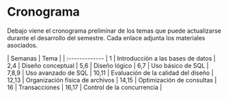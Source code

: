 # Cronograma

Debajo viene el cronograma preliminar de los temas que puede actualizarse durante el desarrollo del semestre. Cada enlace adjunta los materiales asociados.

| Semanas | Tema |
| :------------- |
1 | Introducción a las bases de datos |
2,4 | Diseño conceptual |
5,6 | Diseño lógico |
6,7 | Uso básico de SQL |
7,8,9 | Uso avanzado de SQL |
10,11 | Evaluación de la calidad del diseño |
12,13 | Organización física de archivos |
14,15 | Optimización de consultas |
16 | Transacciones |
16,17 | Control de la concurrencia |